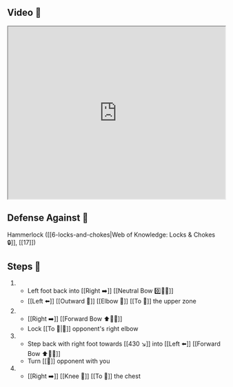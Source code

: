 ## Video 🎥

<iframe src="https://www.youtube.com/embed/-lpvjG0gD0E" width="100%" height="400"></iframe>

## Defense Against 🤺

Hammerlock ([[6-locks-and-chokes|Web of Knowledge: Locks & Chokes 🔒]], [[17]])

## Steps 👣

1. - Left foot back into [[Right ➡️]] [[Neutral Bow 0️⃣🧍‍♂️]]
    - [[Left ⬅️]] [[Outward 🔼]] [[Elbow 💪]] [[To 🎯]] the upper zone
2. - [[Right ➡️]] [[Forward Bow ⬆️🧍‍♂️]]
    - Lock [[To 🎯|🎯]] opponent's right elbow
3. - Step back with right foot towards [[430 ↘️]] into [[Left ⬅️]] [[Forward Bow ⬆️🧍‍♂️]]
    - Turn [[🎯]] opponent with you
4. - [[Right ➡️]] [[Knee 🦵]] [[To 🎯]] the chest
